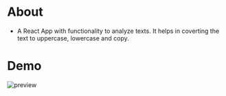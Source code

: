 # About
- A React App with functionality to analyze texts. It helps in coverting the text to uppercase, lowercase and copy. 

# Demo

![preview](https://im2.ezgif.com/tmp/ezgif-2-1a5c7902ed.gif)
 
